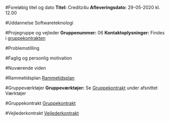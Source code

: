 #Foreløbig titel og dato
**Titel:** Creditz4u
**Afleveringsdato:** 29-05-2020 kl. 12.00 

#Uddannelse
Softwareteknologi

#Projegruppe og vejleder
**Gruppenummer:** 06
**Kontaktoplysninger:** Findes i [gruppekontrakten](gruppekontrakt.md)

#Problemstilling


#Faglig og personlig motivation


#Nuværende viden


#Rammetidsplan
[Rammetidsplan](https://docs.google.com/document/d/1GcyBqYznrnS67T8T1zZoPxFWeUDLLc6jlVvnFreY6GU/edit)

#Gruppeværktøjer
**Gruppeværktøjer:** Se [Gruppekontrakt](gruppekontrakt.md) under afsnittet Værktøjer

#Gruppekontrakt
[Gruppekontrakt](gruppekontrakt.md)

#Vejlederkontrakt
[Vejlederkontrakt](Vejlederkontrakt.md)